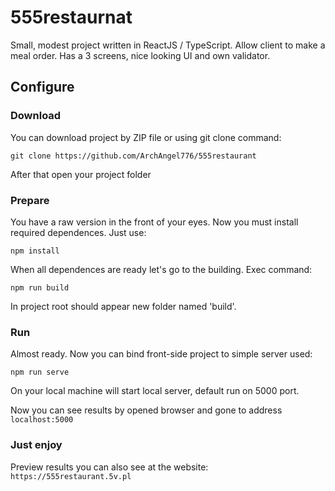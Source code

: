 # 555restaurnat

Small, modest project written in ReactJS / TypeScript. Allow client to make a meal order. Has a 3 screens, nice looking UI and own validator.

## Configure

### Download

You can download project by ZIP file or using git clone command:

``git clone https://github.com/ArchAngel776/555restaurant``

After that open your project folder

### Prepare

You have a raw version in the front of your eyes. Now you must install required dependences. Just use:

``npm install``

When all dependences are ready let's go to the building. Exec command:

``npm run build``

In project root should appear new folder named 'build'.

### Run

Almost ready. Now you can bind front-side project to simple server used:

``npm run serve``

On your local machine will start local server, default run on 5000 port.

Now you can see results by opened browser and gone to address ``localhost:5000``

### Just enjoy

Preview results you can also see at the website: ``https://555restaurant.5v.pl``
